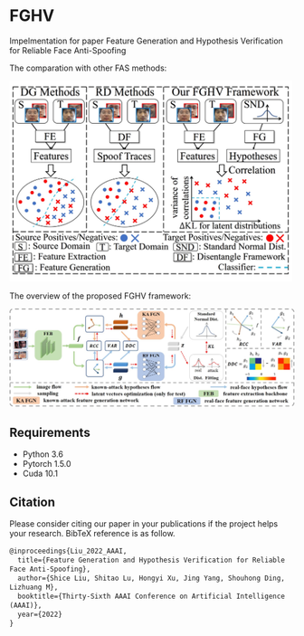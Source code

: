 # FGHV
Impelmentation for paper Feature Generation and Hypothesis Verification for Reliable Face Anti-Spoofing

The comparation with other FAS methods:

<img src="https://github.com/lustoo/FGHV/blob/main/figures/compare_with_others.jpg" width = "500" />

The overview of the proposed FGHV framework:

![avatar](https://github.com/lustoo/FGHV/blob/main/figures/main_framework.jpg)

## Requirements

- Python 3.6 
- Pytorch 1.5.0
- Cuda 10.1

## Citation

Please consider citing our paper in your publications if the project helps your research. BibTeX reference is as follow.

```
@inproceedings{Liu_2022_AAAI,
  title={Feature Generation and Hypothesis Verification for Reliable Face Anti-Spoofing},
  author={Shice Liu, Shitao Lu, Hongyi Xu, Jing Yang, Shouhong Ding, Lizhuang M},
  booktitle={Thirty-Sixth AAAI Conference on Artificial Intelligence (AAAI)},
  year={2022}
}

```



